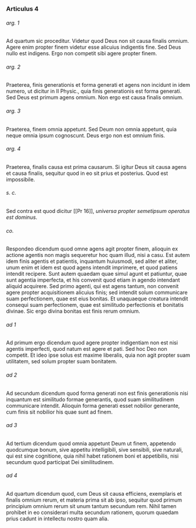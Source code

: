 ### Articulus 4

###### arg. 1
Ad quartum sic proceditur. Videtur quod Deus non sit causa finalis omnium. Agere enim propter finem videtur esse alicuius indigentis fine. Sed Deus nullo est indigens. Ergo non competit sibi agere propter finem.

###### arg. 2
Praeterea, finis generationis et forma generati et agens non incidunt in idem numero, ut dicitur in II Physic., quia finis generationis est forma generati. Sed Deus est primum agens omnium. Non ergo est causa finalis omnium.

###### arg. 3
Praeterea, finem omnia appetunt. Sed Deum non omnia appetunt, quia neque omnia ipsum cognoscunt. Deus ergo non est omnium finis.

###### arg. 4
Praeterea, finalis causa est prima causarum. Si igitur Deus sit causa agens et causa finalis, sequitur quod in eo sit prius et posterius. Quod est impossibile.

###### s. c.
Sed contra est quod dicitur [[Pr 16]], *universa propter semetipsum operatus est dominus*.

###### co.
Respondeo dicendum quod omne agens agit propter finem, alioquin ex actione agentis non magis sequeretur hoc quam illud, nisi a casu. Est autem idem finis agentis et patientis, inquantum huiusmodi, sed aliter et aliter, unum enim et idem est quod agens intendit imprimere, et quod patiens intendit recipere. Sunt autem quaedam quae simul agunt et patiuntur, quae sunt agentia imperfecta, et his convenit quod etiam in agendo intendant aliquid acquirere. Sed primo agenti, qui est agens tantum, non convenit agere propter acquisitionem alicuius finis; sed intendit solum communicare suam perfectionem, quae est eius bonitas. Et unaquaeque creatura intendit consequi suam perfectionem, quae est similitudo perfectionis et bonitatis divinae. Sic ergo divina bonitas est finis rerum omnium.

###### ad 1
Ad primum ergo dicendum quod agere propter indigentiam non est nisi agentis imperfecti, quod natum est agere et pati. Sed hoc Deo non competit. Et ideo ipse solus est maxime liberalis, quia non agit propter suam utilitatem, sed solum propter suam bonitatem.

###### ad 2
Ad secundum dicendum quod forma generati non est finis generationis nisi inquantum est similitudo formae generantis, quod suam similitudinem communicare intendit. Alioquin forma generati esset nobilior generante, cum finis sit nobilior his quae sunt ad finem.

###### ad 3
Ad tertium dicendum quod omnia appetunt Deum ut finem, appetendo quodcumque bonum, sive appetitu intelligibili, sive sensibili, sive naturali, qui est sine cognitione, quia nihil habet rationem boni et appetibilis, nisi secundum quod participat Dei similitudinem.

###### ad 4
Ad quartum dicendum quod, cum Deus sit causa efficiens, exemplaris et finalis omnium rerum, et materia prima sit ab ipso, sequitur quod primum principium omnium rerum sit unum tantum secundum rem. Nihil tamen prohibet in eo considerari multa secundum rationem, quorum quaedam prius cadunt in intellectu nostro quam alia.

